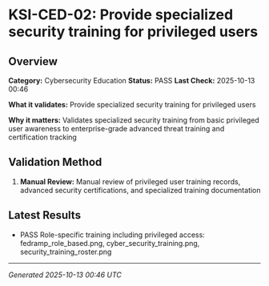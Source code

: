 # KSI-CED-02: Provide specialized security training for privileged users

## Overview

**Category:** Cybersecurity Education
**Status:** PASS
**Last Check:** 2025-10-13 00:46

**What it validates:** Provide specialized security training for privileged users

**Why it matters:** Validates specialized security training from basic privileged user awareness to enterprise-grade advanced threat training and certification tracking

## Validation Method

1. **Manual Review:** Manual review of privileged user training records, advanced security certifications, and specialized training documentation

## Latest Results

- PASS Role-specific training including privileged access: fedramp_role_based.png, cyber_security_training.png, security_training_roster.png

---
*Generated 2025-10-13 00:46 UTC*